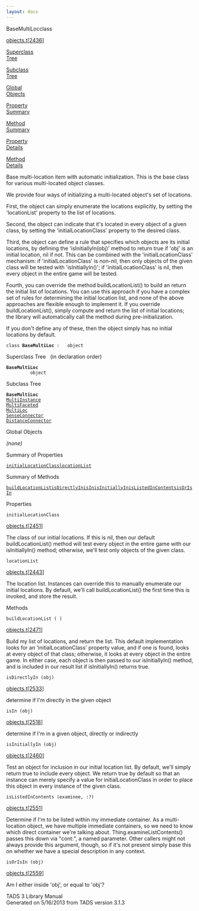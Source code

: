 ```yaml
---
layout: docs
---
```

<span class="title">BaseMultiLoc</span><span class="type">class</span>

[objects.t](../file/objects.t.html)\[[2436](../source/objects.t.html#2436)\]

[Superclass  
Tree](#_SuperClassTree_)

[Subclass  
Tree](#_SubClassTree_)

[Global  
Objects](#_ObjectSummary_)

[Property  
Summary](#_PropSummary_)

[Method  
Summary](#_MethodSummary_)

[Property  
Details](#_Properties_)

[Method  
Details](#_Methods_)



Base multi-location item with automatic initialization. This is the base
class for various multi-located object classes.

We provide four ways of initializing a multi-located object's set of
locations.

First, the object can simply enumerate the locations explicitly, by
setting the 'locationList' property to the list of locations.

Second, the object can indicate that it's located in every object of a
given class, by setting the 'initialLocationClass' property to the
desired class.

Third, the object can define a rule that specifies which objects are its
initial locations, by defining the 'isInitiallyIn(obj)' method to return
true if 'obj' is an initial location, nil if not. This can be combined
with the 'initialLocationClass' mechanism: if 'initialLocationClass' is
non-nil, then only objects of the given class will be tested with
'isInitiallyIn()'; if 'initialLocationClass' is nil, then every object
in the entire game will be tested.

Fourth, you can override the method buildLocationList() to build an
return the initial list of locations. You can use this approach if you
have a complex set of rules for determining the initial location list,
and none of the above approaches are flexible enough to implement it. If
you override buildLocationList(), simply compute and return the list of
initial locations; the library will automatically call the method during
pre-initialization.

If you don't define any of these, then the object simply has no initial
locations by default.

`class `**`BaseMultiLoc`**` :   object`



<span id="_SuperClassTree_"></span>



<span class="hdln">Superclass Tree</span>   (in declaration order)



**`BaseMultiLoc`**  
`         object`  
<span id="_SubClassTree_"></span>



<span class="hdln">Subclass Tree</span>  



**`BaseMultiLoc`**  
[`MultiInstance`](../object/MultiInstance.html)  
[`MultiFaceted`](../object/MultiFaceted.html)  
[`MultiLoc`](../object/MultiLoc.html)  
[`SenseConnector`](../object/SenseConnector.html)  
[`DistanceConnector`](../object/DistanceConnector.html)  
<span id="_ObjectSummary_"></span>



<span class="hdln">Global Objects</span>  



*(none)* <span id="_PropSummary_"></span>



<span class="hdln">Summary of Properties</span>  



[`initialLocationClass`](#initialLocationClass)[`locationList`](#locationList)

<span id="_MethodSummary_"></span>



<span class="hdln">Summary of Methods</span>  



[`buildLocationList`](#buildLocationList)[`isDirectlyIn`](#isDirectlyIn)[`isIn`](#isIn)[`isInitiallyIn`](#isInitiallyIn)[`isListedInContents`](#isListedInContents)[`isOrIsIn`](#isOrIsIn)

<span id="_Properties_"></span>



<span class="hdln">Properties</span>  



<span id="initialLocationClass"></span>

`initialLocationClass`

[objects.t](../file/objects.t.html)\[[2451](../source/objects.t.html#2451)\]



The class of our initial locations. If this is nil, then our default
buildLocationList() method will test every object in the entire game
with our isInitiallyIn() method; otherwise, we'll test only objects of
the given class.



<span id="locationList"></span>

`locationList`

[objects.t](../file/objects.t.html)\[[2443](../source/objects.t.html#2443)\]



The location list. Instances can override this to manually enumerate our
initial locations. By default, we'll call buildLocationList() the first
time this is invoked, and store the result.



<span id="_Methods_"></span>



<span class="hdln">Methods</span>  



<span id="buildLocationList"></span>

`buildLocationList ( )`

[objects.t](../file/objects.t.html)\[[2471](../source/objects.t.html#2471)\]



Build my list of locations, and return the list. This default
implementation looks for an 'initialLocationClass' property value, and
if one is found, looks at every object of that class; otherwise, it
looks at every object in the entire game. In either case, each object is
then passed to our isInitiallyIn() method, and is included in our result
list if isInitiallyIn() returns true.



<span id="isDirectlyIn"></span>

`isDirectlyIn (obj)`

[objects.t](../file/objects.t.html)\[[2533](../source/objects.t.html#2533)\]



determine if I'm directly in the given object



<span id="isIn"></span>

`isIn (obj)`

[objects.t](../file/objects.t.html)\[[2518](../source/objects.t.html#2518)\]



determine if I'm in a given object, directly or indirectly



<span id="isInitiallyIn"></span>

`isInitiallyIn (obj)`

[objects.t](../file/objects.t.html)\[[2460](../source/objects.t.html#2460)\]



Test an object for inclusion in our initial location list. By default,
we'll simply return true to include every object. We return true by
default so that an instance can merely specify a value for
initialLocationClass in order to place this object in every instance of
the given class.



<span id="isListedInContents"></span>

`isListedInContents (examinee, :?)`

[objects.t](../file/objects.t.html)\[[2551](../source/objects.t.html#2551)\]



Determine if I'm to be listed within my immediate container. As a
multi-location object, we have multiple immediate containers, so we need
to know which direct container we're talking about.
Thing.examineListContents() passes this down via "cont:", a named
parameter. Other callers might not always provide this argument, though,
so if it's not present simply base this on whether we have a special
description in any context.



<span id="isOrIsIn"></span>

`isOrIsIn (obj)`

[objects.t](../file/objects.t.html)\[[2559](../source/objects.t.html#2559)\]



Am I either inside 'obj', or equal to 'obj'?





TADS 3 Library Manual  
Generated on 5/16/2013 from TADS version 3.1.3


